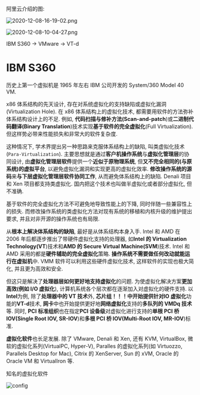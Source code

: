 
阿里云介绍的图:

![2020-12-08-16-19-02.png](./images/2020-12-08-16-19-02.png)

![2020-12-08-10-04-27.png](./images/2020-12-08-10-04-27.png)

IBM S360 -> VMware -> VT-d

# IBM S360

历史上第一个虚拟机是 1965 年左右 IBM 公司开发的 System/360 Model 40 VM.

x86 体系结构的先天设计, 存在对系统虚拟化的支持缺陷或虚拟化漏洞(Virtualization Hole). 在 x86 体系结构上的虚拟化技术, 都需要用软件的方法弥补体系结构设计上的不足. 例如, **代码扫描与修补方法(Scan\-and\-patch**)或**二进制代码翻译(Binary Translation**)技术实现**基于软件的完全虚拟化**(Full Virtualization). 但这样势必带来性能损失和非常大的软件复杂度.

这种情况下, 学术界提出另一种思路来克服体系结构上的缺陷, 叫类虚拟化技术(`Para-Virtualization`). 主要思想就是通过**客户机操作系统**与**虚拟化管理层**的协同设计, 由**虚拟化管理层软件**提供一个**近似于原物理系统**, 但**又不完全相同的(与原系统)的虚拟平台**, 以避免虚拟化漏洞和实现更高的虚拟化效率. **修改操作系统的源码**来**与下层虚拟化管理层软件协同工作**, 从而避免体系结构上的缺陷. Denali 项目和 Xen 项目都支持类虚拟化. 国内把这个技术也叫做半虚拟化或者部分虚拟化, 但不准确.

基于软件的完全虚拟化方法不可避免地导致性能上的下降, 同时伴随一些兼容性上的损失. 而修改操作系统的类虚拟化方法对现有系统的移植和内核升级的维护提出要求, 并且对非开源的操作系统也有局限.

从**根本上解决体系结构的缺陷**, 最好是从体系结构本身入手. Intel 和 AMD 在 2006 年后都逐步推出了带硬件虚拟化支持的处理器, 如**Intel 的 Virtualization Technology(VT**)技术和**AMD 的 Secure Virtual Machine(SVM**)技术. Intel 和 AMD 采用的都是**硬件辅助的完全虚拟化**策略. **操作系统不需要做任何改动就能运行在虚拟机**中. VMM 软件可以利用这些硬件虚拟化技术, 这样软件的实现也极大简化, 并且更为高效和安全.

但这只是解决了**处理器层如何更好地支持虚拟化**的问题. 为使虚拟化解决方案**更加高效(例如 I/O 虚拟化**), 计算机系统各个层次都在逐渐加入对虚拟化的硬件支持. 以**Intel**为例, 除了**处理器中的 VT 技术**外, **芯片组！！！**中开始提供针对**IO 虚拟化**功能的**VT\-d**技术, **网卡**中也开始提供更好地**网络虚拟化**支持的**多队列的 VMDq 技术**等. 同时, **PCI 标准组织**也在指定**PCI 设备级**对虚拟化进行支持的**单根 PCI 桥 IOV(Single Root IOV, SR\-IOV**)和**多根 PCI 桥 IOV(Multi\-Root IOV, MR\-IOV**)标准.

**虚拟化软件**也长足发展. 除了 VMware, Denali 和 Xen, 还有 KVM, VirtualBox, 微软的虚拟化系列(VirtualPC, Hyper\-V), Paralles 的虚拟化系列(如 Virtuozzo, Parallels Desktop for Mac), Citrix 的 XenServer, Sun 的 xVM, Oracle 的 Oracle VM 和 VirtualIron 等.

知名的虚拟化软件

![config](./images/3.png)









